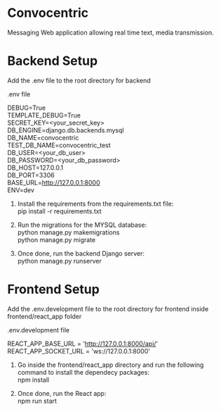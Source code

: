 # Convocentric

Messaging Web application allowing real time text, media transmission.

# Backend Setup 

Add the .env file to the root directory for backend

.env file

DEBUG=True<br/>
TEMPLATE_DEBUG=True<br/>
SECRET_KEY=<your_secret_key><br/>
DB_ENGINE=django.db.backends.mysql<br/>
DB_NAME=convocentric<br/>
TEST_DB_NAME=convocentric_test<br/>
DB_USER=<your_db_user><br/>
DB_PASSWORD=<your_db_password><br/>
DB_HOST=127.0.0.1<br/>
DB_PORT=3306<br/>
BASE_URL=http://127.0.0.1:8000<br/>
ENV=dev<br/>

1) Install the requirements from the requirements.txt file: <br/> 
pip install -r requirements.txt <br/>

2) Run the migrations for the MYSQL database: <br/> 
python manage.py makemigrations <br/>
python manage.py migrate <br/>

3) Once done, run the backend Django server:  <br/> 
python manage.py runserver <br/>

# Frontend Setup 

Add the .env.development file to the root directory for frontend inside frontend/react_app folder

.env.development file

REACT_APP_BASE_URL = 'http://127.0.0.1:8000/api/'
REACT_APP_SOCKET_URL = 'ws://127.0.0.1:8000'


1) Go inside the frontend/react_app directory and run the following command to install the dependecy packages: <br/> 
npm install <br/>

2) Once done, run the React app: <br/> 
npm run start <br/>


